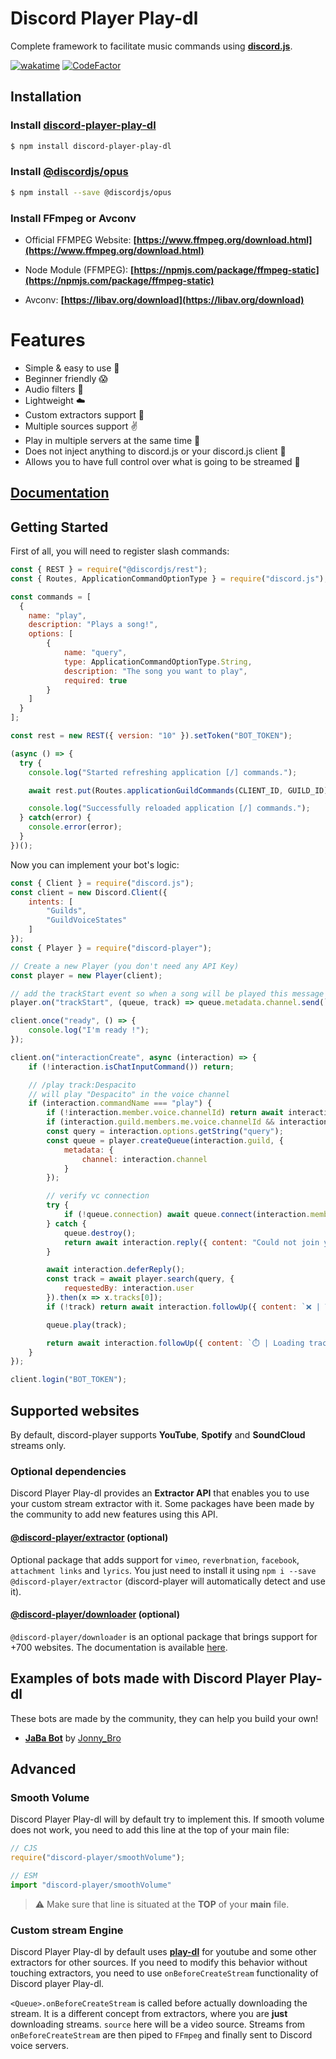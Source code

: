 # Discord Player Play-dl
Complete framework to facilitate music commands using **[discord.js](https://discord.js.org)**.

[![wakatime](https://wakatime.com/badge/github/JonnyBro/discord-player.svg)](https://wakatime.com/badge/github/Androz2091/discord-player)
[![CodeFactor](https://www.codefactor.io/repository/github/jonnybro/discord-player/badge/v5)](https://www.codefactor.io/repository/github/androz2091/discord-player/overview/v5)

## Installation

### Install **[discord-player-play-dl](https://www.npmjs.com/package/discord-player-play-dl)**

```sh
$ npm install discord-player-play-dl
```

### Install **[@discordjs/opus](https://npmjs.com/package/@discordjs/opus)**

```sh
$ npm install --save @discordjs/opus
```

### Install FFmpeg or Avconv
- Official FFMPEG Website: **[https://www.ffmpeg.org/download.html](https://www.ffmpeg.org/download.html)**

- Node Module (FFMPEG): **[https://npmjs.com/package/ffmpeg-static](https://npmjs.com/package/ffmpeg-static)**

- Avconv: **[https://libav.org/download](https://libav.org/download)**

# Features
- Simple & easy to use 🤘
- Beginner friendly 😱
- Audio filters 🎸
- Lightweight ☁️
- Custom extractors support 🌌
- Multiple sources support ✌
- Play in multiple servers at the same time 🚗
- Does not inject anything to discord.js or your discord.js client 💉
- Allows you to have full control over what is going to be streamed 👑

## [Documentation](https://discord-player.js.org)

## Getting Started

First of all, you will need to register slash commands:

```js
const { REST } = require("@discordjs/rest");
const { Routes, ApplicationCommandOptionType } = require("discord.js");

const commands = [
  {
    name: "play",
    description: "Plays a song!",
    options: [
        {
            name: "query",
            type: ApplicationCommandOptionType.String,
            description: "The song you want to play",
            required: true
        }
    ]
  }
];

const rest = new REST({ version: "10" }).setToken("BOT_TOKEN");

(async () => {
  try {
    console.log("Started refreshing application [/] commands.");

    await rest.put(Routes.applicationGuildCommands(CLIENT_ID, GUILD_ID), { body: commands });

    console.log("Successfully reloaded application [/] commands.");
  } catch(error) {
    console.error(error);
  }
})();
```

Now you can implement your bot's logic:

```js
const { Client } = require("discord.js");
const client = new Discord.Client({
    intents: [
        "Guilds",
        "GuildVoiceStates"
    ]
});
const { Player } = require("discord-player");

// Create a new Player (you don't need any API Key)
const player = new Player(client);

// add the trackStart event so when a song will be played this message will be sent
player.on("trackStart", (queue, track) => queue.metadata.channel.send(`🎶 | Now playing **${track.title}**!`))

client.once("ready", () => {
    console.log("I'm ready !");
});

client.on("interactionCreate", async (interaction) => {
    if (!interaction.isChatInputCommand()) return;

    // /play track:Despacito
    // will play "Despacito" in the voice channel
    if (interaction.commandName === "play") {
        if (!interaction.member.voice.channelId) return await interaction.reply({ content: "You are not in a voice channel!", ephemeral: true });
        if (interaction.guild.members.me.voice.channelId && interaction.member.voice.channelId !== interaction.guild.members.me.voice.channelId) return await interaction.reply({ content: "You are not in my voice channel!", ephemeral: true });
        const query = interaction.options.getString("query");
        const queue = player.createQueue(interaction.guild, {
            metadata: {
                channel: interaction.channel
            }
        });

        // verify vc connection
        try {
            if (!queue.connection) await queue.connect(interaction.member.voice.channel);
        } catch {
            queue.destroy();
            return await interaction.reply({ content: "Could not join your voice channel!", ephemeral: true });
        }

        await interaction.deferReply();
        const track = await player.search(query, {
            requestedBy: interaction.user
        }).then(x => x.tracks[0]);
        if (!track) return await interaction.followUp({ content: `❌ | Track **${query}** not found!` });

        queue.play(track);

        return await interaction.followUp({ content: `⏱️ | Loading track **${track.title}**!` });
    }
});

client.login("BOT_TOKEN");
```

## Supported websites

By default, discord-player supports **YouTube**, **Spotify** and **SoundCloud** streams only.

### Optional dependencies

Discord Player Play-dl provides an **Extractor API** that enables you to use your custom stream extractor with it. Some packages have been made by the community to add new features using this API.

#### [@discord-player/extractor](https://github.com/DevAndromeda/discord-player-extractors) (optional)

Optional package that adds support for `vimeo`, `reverbnation`, `facebook`, `attachment links` and `lyrics`.
You just need to install it using `npm i --save @discord-player/extractor` (discord-player will automatically detect and use it).

#### [@discord-player/downloader](https://github.com/DevAndromeda/discord-player-downloader) (optional)

`@discord-player/downloader` is an optional package that brings support for +700 websites. The documentation is available [here](https://github.com/DevAndromeda/discord-player-downloader).

## Examples of bots made with Discord Player Play-dl

These bots are made by the community, they can help you build your own!

* **[JaBa Bot](https://canary.discord.com/api/oauth2/authorize?client_id=708637495054565426&permissions=8&scope=bot%20applications.commands)** by [Jonny_Bro](https://github.com/JonnyBro)

## Advanced

### Smooth Volume

Discord Player Play-dl will by default try to implement this. If smooth volume does not work, you need to add this line at the top of your main file:

```js
// CJS
require("discord-player/smoothVolume");

// ESM
import "discord-player/smoothVolume"
```

> ⚠️ Make sure that line is situated at the **TOP** of your **main** file.

### Custom stream Engine

Discord Player Play-dl by default uses **[play-dl](https://github.com/play-dl/play-dl)** for youtube and some other extractors for other sources.
If you need to modify this behavior without touching extractors, you need to use `onBeforeCreateStream` functionality of Discord player Play-dl.

`<Queue>.onBeforeCreateStream` is called before actually downloading the stream. It is a different concept from extractors, where you are **just** downloading
streams. `source` here will be a video source. Streams from `onBeforeCreateStream` are then piped to `FFmpeg` and finally sent to Discord voice servers.
